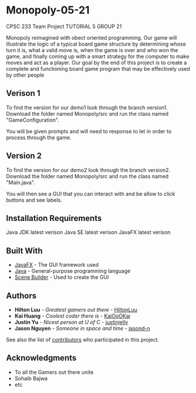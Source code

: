 # Monopoly-05-21
CPSC 233 Team Project
TUTORIAL 5 GROUP 21 

Monopoly reimagined with obect oriented programming.
Our game will illustrate the logic of a typical board game structure by determining whose turn it is, what a valid move is, when the game is over and who won the game, and finally coming up with a smart strategy for the computer to make moves and act as a player. Our goal by the end of this project is to create a complete and functioning board game program that may be effectively used by other people

## Verison 1
To find the version for our demo1 look through the branch version1. Download the folder named Monopoly/src and run the class named "GameConfiguration".

You will be given prompts and will need to response to let in order to process through the game.

## Version 2
To find the version for our demo2 look through the branch version2. Download the folder named Monopoly/src and run the class named "Main.java".

You will then see a GUI that you can interact with and be allow to click buttons and see labels.

## Installation Requirements

Java JDK latest verison
Java SE latest verison
JavaFX latest verison

## Built With

* [JavaFX](https://docs.oracle.com/javase/8/javafx/api/toc.htm) - The GUI framework used
* [Java](https://docs.oracle.com/javase/8/docs/) - General-purpose programming language
* [Scene Builder](https://gluonhq.com/products/scene-builder/) - Used to create the GUI

## Authors

* **Hilton Luu** - *Greatest gamers out there* - [HiltonLuu](https://github.com/HiltonLuu)
* **Kai Huang** - *Coolest coder there is* - [KaiOoOKai](https://github.com/KaiOoOKai)
* **Justin Yu** - *Nicest person at U of C* - [justinjelly](https://github.com/justinjelly)
* **Jason Nguyen** - *Someone in space and time* - [jasond-n](https://github.com/jasond-n)

See also the list of [contributors](https://github.com/jasond-n/Monopoly-05-21/contributors) who participated in this project.

## Acknowledgments

* To all the Gamers out there unite
* Sohaib Bajwa
* etc
